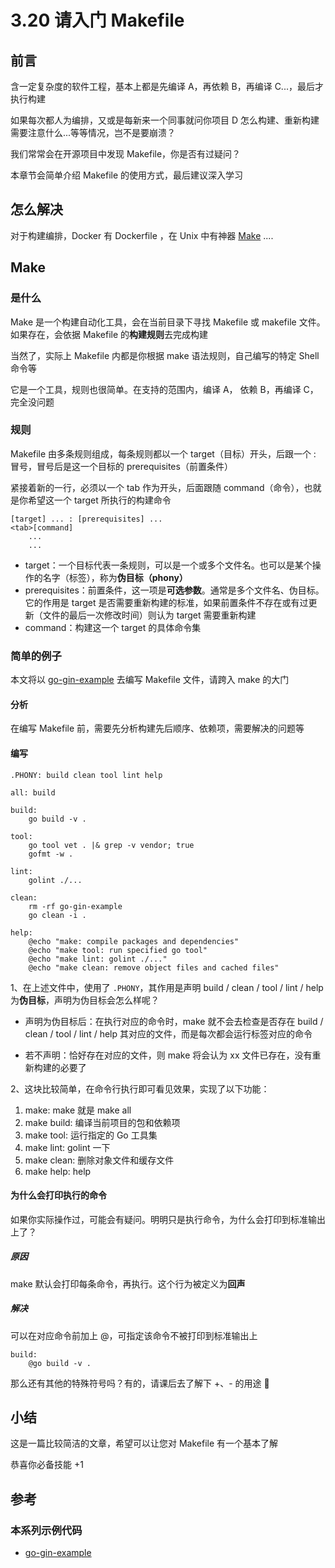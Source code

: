 # 3.20 请入门 Makefile

## 前言

含一定复杂度的软件工程，基本上都是先编译 A，再依赖 B，再编译 C...，最后才执行构建

如果每次都人为编排，又或是每新来一个同事就问你项目 D 怎么构建、重新构建需要注意什么...等等情况，岂不是要崩溃？

我们常常会在开源项目中发现 Makefile，你是否有过疑问？

本章节会简单介绍 Makefile 的使用方式，最后建议深入学习

## 怎么解决

对于构建编排，Docker 有 Dockerfile ，在 Unix 中有神器 [Make](https://en.wikipedia.org/wiki/Make_%28software%29) ....

## Make

### 是什么

Make 是一个构建自动化工具，会在当前目录下寻找 Makefile 或 makefile 文件。如果存在，会依据 Makefile 的**构建规则**去完成构建

当然了，实际上 Makefile 内都是你根据 make 语法规则，自己编写的特定 Shell 命令等

它是一个工具，规则也很简单。在支持的范围内，编译 A， 依赖 B，再编译 C，完全没问题

### 规则

Makefile 由多条规则组成，每条规则都以一个 target（目标）开头，后跟一个 : 冒号，冒号后是这一个目标的 prerequisites（前置条件）

紧接着新的一行，必须以一个 tab 作为开头，后面跟随 command（命令），也就是你希望这一个 target 所执行的构建命令

```
[target] ... : [prerequisites] ...
<tab>[command]
    ...
    ...
```

- target：一个目标代表一条规则，可以是一个或多个文件名。也可以是某个操作的名字（标签），称为**伪目标（phony）**
- prerequisites：前置条件，这一项是**可选参数**。通常是多个文件名、伪目标。它的作用是 target 是否需要重新构建的标准，如果前置条件不存在或有过更新（文件的最后一次修改时间）则认为 target 需要重新构建
- command：构建这一个 target 的具体命令集

### 简单的例子

本文将以 [go-gin-example](https://github.com/EDDYCJY/go-gin-example) 去编写 Makefile 文件，请跨入 make 的大门

#### 分析

在编写 Makefile 前，需要先分析构建先后顺序、依赖项，需要解决的问题等

#### 编写

```
.PHONY: build clean tool lint help

all: build

build:
	go build -v .

tool:
	go tool vet . |& grep -v vendor; true
	gofmt -w .

lint:
	golint ./...

clean:
	rm -rf go-gin-example
	go clean -i .

help:
	@echo "make: compile packages and dependencies"
	@echo "make tool: run specified go tool"
	@echo "make lint: golint ./..."
	@echo "make clean: remove object files and cached files"
```

1、在上述文件中，使用了 `.PHONY`，其作用是声明 build / clean / tool / lint / help 为**伪目标**，声明为伪目标会怎么样呢？

- 声明为伪目标后：在执行对应的命令时，make 就不会去检查是否存在 build / clean / tool / lint / help 其对应的文件，而是每次都会运行标签对应的命令

- 若不声明：恰好存在对应的文件，则 make 将会认为 xx 文件已存在，没有重新构建的必要了

2、这块比较简单，在命令行执行即可看见效果，实现了以下功能：

1. make: make 就是 make all
2. make build: 编译当前项目的包和依赖项
3. make tool: 运行指定的 Go 工具集
4. make lint: golint 一下
5. make clean: 删除对象文件和缓存文件
6. make help: help

#### 为什么会打印执行的命令

如果你实际操作过，可能会有疑问。明明只是执行命令，为什么会打印到标准输出上了？

##### 原因

make 默认会打印每条命令，再执行。这个行为被定义为**回声**

##### 解决

可以在对应命令前加上 @，可指定该命令不被打印到标准输出上

```
build:
	@go build -v .
```

那么还有其他的特殊符号吗？有的，请课后去了解下 +、- 的用途 🤩

## 小结

这是一篇比较简洁的文章，希望可以让您对 Makefile 有一个基本了解

恭喜你必备技能 +1

## 参考
### 本系列示例代码
- [go-gin-example](https://github.com/EDDYCJY/go-gin-example)
